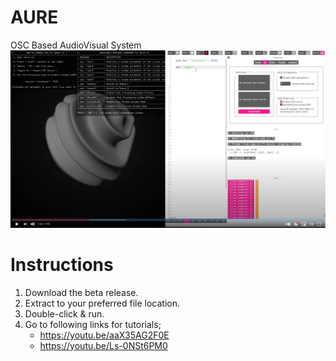 # AURE
OSC Based AudioVisual System
![AURE](AURE_ss.jpg)

# Instructions
1. Download the beta release.
2. Extract to your preferred file location.
3. Double-click & run.
4. Go to following links for tutorials;
   -   https://youtu.be/aaX35AG2F0E
   -   https://youtu.be/Ls-0NSt6PM0
